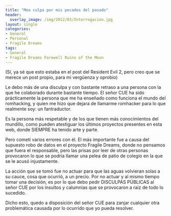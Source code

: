 ```yaml
---
title: "Mea culpa por mis pecados del pasado"
header:
  overlay_image: /img/2012/03/Interrogacion.jpg
layout: single
categories:
- General
- Personal
- Fragile Dreams
tags:
- General
- Fragile Dreams Farewell Ruins of the Moon
---
```

(Sí, ya sé que esto estaba en el post del Resident Evil 2, pero creo que se merece 
un post propio, para mi vergüenza y oprobio)

Le debo más de una disculpa y con bastante retraso a una persona con la que he 
colaborado durante bastante tiempo. El señor CUE ha sido prácticamente la persona 
que me ha enseñado como funciona el mundo del romhacking, y quien me hizo que dejara 
de llamarme romhacker para lo que realmente soy: un fantraductor.

Es la persona más respetable y de los que tienen más conocimientos del mundillo, como 
pueden atestiguar los últimos proyectos presentes en esta web, donde SIEMPRE ha tenido 
arte y parte.

Pero cometí varios errores con él. El más importante fue a causa del supuesto robo de 
datos en el proyecto Fragile Dreams, donde no pensamos que fuera el responsable, pero 
las prisas por leer de otras personas provocaron lo que se podría llamar una pelea de 
patio de colegio en la que se le acusó injustamente.

La acción que se tomó fue no actuar para que las aguas volvieran solas a su cauce, cosa 
que ocurrió, a un precio. Por no actuar y al mismo tiempo tomar una decisión, es por lo 
que debo pedir DISCULPAS PÚBLICAS al señor CUE por los insultos y calumnias que se 
provocaron a raíz de todo lo sucedido.

Dicho esto, quedo a disposición del señor CUE para zanjar cualquier otra problemática 
causada por lo ocurrido que yo pueda resolver.
